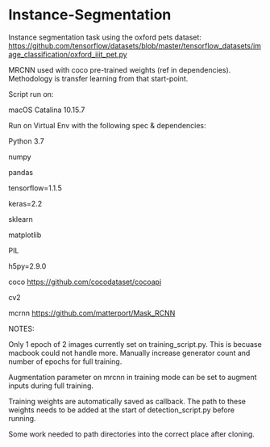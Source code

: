 # Instance-Segmentation

Instance segmentation task using the oxford pets dataset: https://github.com/tensorflow/datasets/blob/master/tensorflow_datasets/image_classification/oxford_iiit_pet.py

MRCNN used with coco pre-trained weights (ref in dependencies). Methodology is transfer learning from that start-point.

Script run on:

macOS Catalina 10.15.7

Run on Virtual Env with the following spec & dependencies:

Python 3.7

numpy

pandas

tensorflow=1.1.5

keras=2.2

sklearn

matplotlib

PIL

h5py=2.9.0

coco https://github.com/cocodataset/cocoapi

cv2

mcrnn https://github.com/matterport/Mask_RCNN

NOTES:

Only 1 epoch of 2 images currently set on training_script.py. This is becuase macbook could not handle more. Manually increase generator count and number of epochs for full training. 

Augmentation parameter on mrcnn in training mode can be set to augment inputs during full training.

Training weights are automatically saved as callback. The path to these weights needs to be added at the start of detection_script.py before running. 

Some work needed to path directories into the correct place after cloning.
